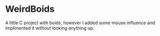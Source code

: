 # WeirdBoids
A little C project with boids, however I added some mouse influence and implimented it without looking anything up.
